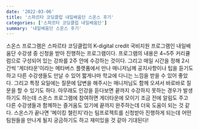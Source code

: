 ```yaml
---
date: '2022-03-06'
title: '스파르타 코딩클럽 내일배움단 스온스 후기'
categories: ['스파르타 코딩클럽 내일배움단']
summary: '내일배움단 스온스 후기'
---
```


스온스 프로그램은 스파르타 코딩클럽의 K-digital credit 국비지원 프로그램인 내일배움단 수강생 중 신청을 받아 진행하는 프로그램이다. 프로그램의 내용은 4~5주 커리큘럼으로 구성되어 있는 강좌를 2주 안에 수강하는 것이다. 그리고 매일 시간을 정해 2시간씩 '게더타운'이라는 메타버스 플랫폼에서 만나 매니저님께 공지사항이나 팁을 듣기도 하고 다른 수강생들도 만날 수 있어 짧게나마 학교에 다니는 느낌을 받을 수 있어 좋았다. 그리고 특정 요일에는 질문에 답변을 해주시는 매니저님도 함께 오셔서 바로바로 질문을 할 수 있기도 하다. 아무래도 인강을 듣다보면 끝까지 수강하지 못하는 경우가 발생하기도 하는데 스온스 프로그램에 참여하면 게더타운에 모이기 조금 전에 알림도 주고 다른 수강생들과 함께하는 즐거움도 있기에 끝까지 완주하는데 더욱 도움이 되는 것 같다. 스온스가 끝나면 '메이킹 챌린지'라는 팀프로젝트를 신청받아 진행하게 되는데 어떤 팀원들을 만나게 될지 궁금하기도 하고 재미있을 것 같아 기대된다!
